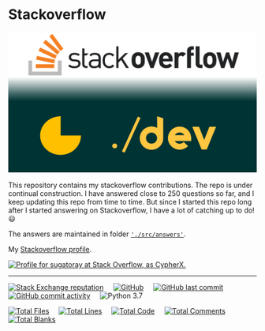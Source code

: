 # Stackoverflow

<!---
<figure>
     <img src="./docs/images/stackoverflow-repo_logo.png" \>
</figure>
--->

![alt text][#logo]

[#logo]: ./docs/images/stackoverflow-repo_logo.png

This repository contains my stackoverflow contributions. The repo is under continual construction. I have answered close to 250 questions so far, and I keep updating this repo from time to time. But since I started this repo long after I started answering on Stackoverflow, I have a lot of catching up to do! :smiley:

The answers are maintained in folder [`'./src/answers'`](./src/answers).

My [Stackoverflow profile][#stackoverflow-profile].

<a href="https://stackoverflow.com/users/8474894/cypherx"><img src="https://stackoverflow.com/users/flair/8474894.png" width="208" height="58" alt="Profile for sugatoray at Stack Overflow, as CypherX." title="Profile for CypherX at Stack Overflow - Physicist (MS, PhD) | Programmer | MBA | Data Science | Machine Learning"></a>

[#stackoverflow-profile]: https://stackoverflow.com/users/8474894/cypherx?tab=profile

---
<!---
[![BuyMeACoffe](https://www.buymeacoffee.com/assets/img/custom_images/orange_img.png)](https://www.buymeacoffee.com/sugatoray)
&nbsp; &nbsp;
[![Donate](https://img.shields.io/badge/donate-PayPal-blue.svg??style=flat&logo=paypal)](https://www.paypal.me/sugatoray)
--->

[#REPO]: https://github.com/sugatoray/stackoverflow
[#REPO-LICENSE]: https://github.com/sugatoray/stackoverflow/blob/master/LICENSE

[![Stack Exchange reputation](https://img.shields.io/stackexchange/stackoverflow/r/8474894.svg?style=flat&logo=stackoverflow)](https://stackoverflow.com/users/8474894)
&nbsp; &nbsp;
[![GitHub](https://img.shields.io/github/license/sugatoray/stackoverflow.svg?style=flat&logo=github)][#REPO-LICENSE]
&nbsp; &nbsp;
[![GitHub last commit](https://img.shields.io/github/last-commit/sugatoray/stackoverflow?style=flat&logo=github)][#REPO]
&nbsp; &nbsp;
[![GitHub commit activity](https://img.shields.io/github/commit-activity/m/sugatoray/stackoverflow?style=flat&logo=github)][#REPO]
&nbsp; &nbsp;
![Python 3.7](https://img.shields.io/badge/Python-3.7-blue.svg)

<!---
The REPO stats on number of files, lines of code, etc are generated with: https://github.com/XAMPPRocky/tokei
--->

[![Total Files](https://tokei.rs/b1/github/sugatoray/stackoverflow?category=files)][#REPO]
&nbsp; &nbsp;
[![Total Lines](https://tokei.rs/b1/github/sugatoray/stackoverflow?category=lines)][#REPO]
&nbsp; &nbsp;
[![Total Code](https://tokei.rs/b1/github/sugatoray/stackoverflow?category=code)][#REPO]
&nbsp; &nbsp;
[![Total Comments](https://tokei.rs/b1/github/sugatoray/stackoverflow?category=comments)][#REPO]
&nbsp; &nbsp;
[![Total Blanks](https://tokei.rs/b1/github/sugatoray/stackoverflow?category=blanks)][#REPO]

